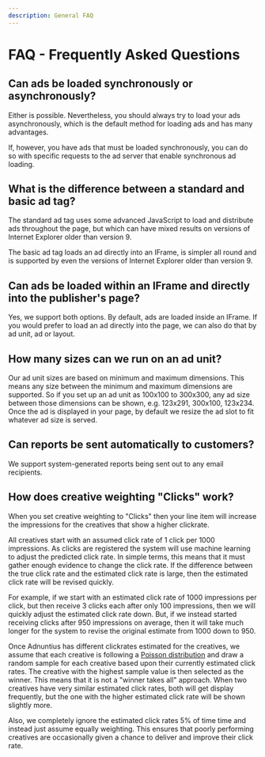 ```yaml
---
description: General FAQ
---
```


# FAQ - Frequently Asked Questions

## Can ads be loaded synchronously or asynchronously?

Either is possible. Nevertheless, you should always try to load your ads asynchronously, which is the default method for loading ads and has many advantages.

If, however, you have ads that must be loaded synchronously, you can do so with specific requests to the ad server that enable synchronous ad loading.

## What is the difference between a standard and basic ad tag?

The standard ad tag uses some advanced JavaScript to load and distribute ads throughout the page, but which can have mixed results on versions of Internet Explorer older than version 9.

The basic ad tag loads an ad directly into an IFrame, is simpler all round and is supported by even the versions of Internet Explorer older than version 9.

## Can ads be loaded within an IFrame and directly into the publisher's page?

Yes, we support both options. By default, ads are loaded inside an IFrame. If you would prefer to load an ad directly into the page, we can also do that by ad unit, ad or layout.

## How many sizes can we run on an ad unit?

Our ad unit sizes are based on minimum and maximum dimensions. This means any size between the minimum and maximum dimensions are supported. So if you set up an ad unit as 100x100 to 300x300, any ad size between those dimensions can be shown, e.g. 123x291, 300x100, 123x234. Once the ad is displayed in your page, by default we resize the ad slot to fit whatever ad size is served.

## Can reports be sent automatically to customers?

We support system-generated reports being sent out to any email recipients.

## How does creative weighting "Clicks" work? 

When you set creative weighting to "Clicks" then your line item will increase the impressions for the creatives that show a higher clickrate. 

All creatives start with an assumed click rate of 1 click per 1000 impressions. As clicks are registered the system will use machine learning to adjust the predicted click rate. In simple terms, this means that it must gather enough evidence to change the click rate. If the difference between the true click rate and the estimated click rate is large, then the estimated click rate will be revised quickly.

For example, if we start with an estimated click rate of 1000 impressions per click, but then receive 3 clicks each after only 100 impressions, then we will quickly adjust the estimated click rate down. But, if we instead started receiving clicks after 950 impressions on average, then it will take much longer for the system to revise the original estimate from 1000 down to 950.

Once Adnuntius has different clickrates estimated for the creatives, we assume that each creative is following a [Poisson distribution](https://en.wikipedia.org/wiki/Poisson_distribution) and draw a random sample for each creative based upon their currently estimated click rates. The creative with the highest sample value is then selected as the winner. This means that it is not a "winner takes all" approach. When two creatives have very similar estimated click rates, both will get display frequently, but the one with the higher estimated click rate will be shown slightly more.

Also, we completely ignore the estimated click rates 5% of time time and instead just assume equally weighting. This ensures that poorly performing creatives are occasionally given a chance to deliver and improve their click rate.

